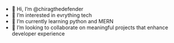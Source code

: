 - 👋 Hi, I’m @chiragthedefender
- 👀 I’m interested in evrything tech
- 🌱 I’m currently learning python and MERN
- 💞️ I’m looking to collaborate on meaningful projects that enhance developer experience


<!---
chiragthedefender/chiragthedefender is a ✨ special ✨ repository because its `README.md` (this file) appears on your GitHub profile.
You can click the Preview link to take a look at your changes.
--->
